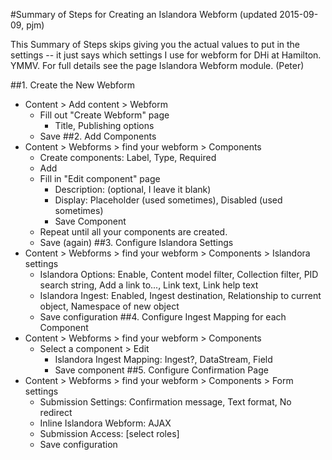 #Summary of Steps for Creating an Islandora Webform
(updated 2015-09-09, pjm)

This Summary of Steps skips giving you the actual values to put in the settings -- it just says which settings I use for webform for DHi at Hamilton. YMMV. For full details see the page Islandora Webform module. (Peter)

##1. Create the New Webform
  * Content > Add content > Webform
    * Fill out "Create Webform" page
      * Title, Publishing options
    * Save
##2. Add Components
  * Content > Webforms > find your webform > Components
    * Create components: Label, Type, Required
    * Add
    * Fill in "Edit component" page
      * Description: (optional, I leave it blank)
      * Display: Placeholder (used sometimes), Disabled (used sometimes)
      * Save Component
    * Repeat until all your components are created.
    * Save (again)
##3. Configure Islandora Settings
  * Content > Webforms > find your webform > Components > Islandora settings
    * Islandora Options: Enable, Content model filter, Collection filter, PID search string, Add a link to..., Link text, Link help text
    * Islandora Ingest: Enabled, Ingest destination, Relationship to current object, Namespace of new object
    * Save configuration
##4. Configure Ingest Mapping for each Component
  * Content > Webforms > find your webform > Components
    * Select a component > Edit
      * Islandora Ingest Mapping: Ingest?, DataStream, Field
      * Save component
##5. Configure Confirmation Page
  * Content > Webforms > find your webform > Components > Form settings
    * Submission Settings: Confirmation message, Text format, No redirect
    * Inline Islandora Webform: AJAX
    * Submission Access: [select roles]
    * Save configuration
